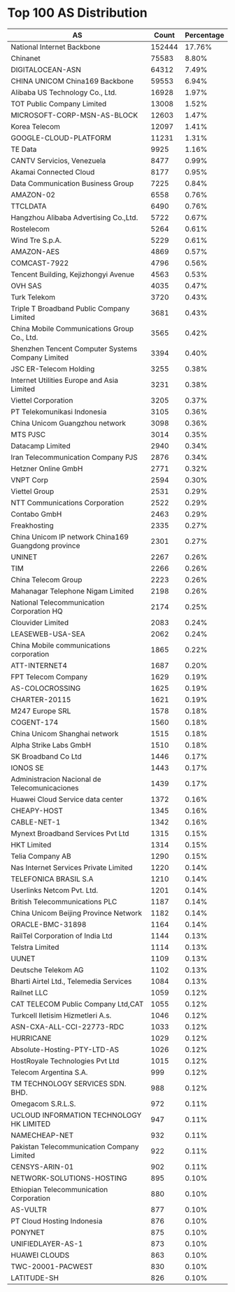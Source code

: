 # Top 100 AS Distribution
| AS | Count | Percentage |
|----|----|----|
| National Internet Backbone | 152444 | 17.76% |
| Chinanet | 75583 | 8.80% |
| DIGITALOCEAN-ASN | 64312 | 7.49% |
| CHINA UNICOM China169 Backbone | 59553 | 6.94% |
| Alibaba US Technology Co., Ltd. | 16928 | 1.97% |
| TOT Public Company Limited | 13008 | 1.52% |
| MICROSOFT-CORP-MSN-AS-BLOCK | 12603 | 1.47% |
| Korea Telecom | 12097 | 1.41% |
| GOOGLE-CLOUD-PLATFORM | 11231 | 1.31% |
| TE Data | 9925 | 1.16% |
| CANTV Servicios, Venezuela | 8477 | 0.99% |
| Akamai Connected Cloud | 8177 | 0.95% |
| Data Communication Business Group | 7225 | 0.84% |
| AMAZON-02 | 6558 | 0.76% |
| TTCLDATA | 6490 | 0.76% |
| Hangzhou Alibaba Advertising Co.,Ltd. | 5722 | 0.67% |
| Rostelecom | 5264 | 0.61% |
| Wind Tre S.p.A. | 5229 | 0.61% |
| AMAZON-AES | 4869 | 0.57% |
| COMCAST-7922 | 4796 | 0.56% |
| Tencent Building, Kejizhongyi Avenue | 4563 | 0.53% |
| OVH SAS | 4035 | 0.47% |
| Turk Telekom | 3720 | 0.43% |
| Triple T Broadband Public Company Limited | 3681 | 0.43% |
| China Mobile Communications Group Co., Ltd. | 3565 | 0.42% |
| Shenzhen Tencent Computer Systems Company Limited | 3394 | 0.40% |
| JSC ER-Telecom Holding | 3255 | 0.38% |
| Internet Utilities Europe and Asia Limited | 3231 | 0.38% |
| Viettel Corporation | 3205 | 0.37% |
| PT Telekomunikasi Indonesia | 3105 | 0.36% |
| China Unicom Guangzhou network | 3098 | 0.36% |
| MTS PJSC | 3014 | 0.35% |
| Datacamp Limited | 2940 | 0.34% |
| Iran Telecommunication Company PJS | 2876 | 0.34% |
| Hetzner Online GmbH | 2771 | 0.32% |
| VNPT Corp | 2594 | 0.30% |
| Viettel Group | 2531 | 0.29% |
| NTT Communications Corporation | 2522 | 0.29% |
| Contabo GmbH | 2463 | 0.29% |
| Freakhosting | 2335 | 0.27% |
| China Unicom IP network China169 Guangdong province | 2301 | 0.27% |
| UNINET | 2267 | 0.26% |
| TIM | 2266 | 0.26% |
| China Telecom Group | 2223 | 0.26% |
| Mahanagar Telephone Nigam Limited | 2198 | 0.26% |
| National Telecommunication Corporation HQ | 2174 | 0.25% |
| Clouvider Limited | 2083 | 0.24% |
| LEASEWEB-USA-SEA | 2062 | 0.24% |
| China Mobile communications corporation | 1865 | 0.22% |
| ATT-INTERNET4 | 1687 | 0.20% |
| FPT Telecom Company | 1629 | 0.19% |
| AS-COLOCROSSING | 1625 | 0.19% |
| CHARTER-20115 | 1621 | 0.19% |
| M247 Europe SRL | 1578 | 0.18% |
| COGENT-174 | 1560 | 0.18% |
| China Unicom Shanghai network | 1515 | 0.18% |
| Alpha Strike Labs GmbH | 1510 | 0.18% |
| SK Broadband Co Ltd | 1446 | 0.17% |
| IONOS SE | 1443 | 0.17% |
| Administracion Nacional de Telecomunicaciones | 1439 | 0.17% |
| Huawei Cloud Service data center | 1372 | 0.16% |
| CHEAPY-HOST | 1345 | 0.16% |
| CABLE-NET-1 | 1342 | 0.16% |
| Mynext Broadband Services Pvt Ltd | 1315 | 0.15% |
| HKT Limited | 1314 | 0.15% |
| Telia Company AB | 1290 | 0.15% |
| Nas Internet Services Private Limited | 1220 | 0.14% |
| TELEFONICA BRASIL S.A | 1210 | 0.14% |
| Userlinks Netcom Pvt. Ltd. | 1201 | 0.14% |
| British Telecommunications PLC | 1187 | 0.14% |
| China Unicom Beijing Province Network | 1182 | 0.14% |
| ORACLE-BMC-31898 | 1164 | 0.14% |
| RailTel Corporation of India Ltd | 1144 | 0.13% |
| Telstra Limited | 1114 | 0.13% |
| UUNET | 1109 | 0.13% |
| Deutsche Telekom AG | 1102 | 0.13% |
| Bharti Airtel Ltd., Telemedia Services | 1084 | 0.13% |
| Railnet LLC | 1059 | 0.12% |
| CAT TELECOM Public Company Ltd,CAT | 1055 | 0.12% |
| Turkcell Iletisim Hizmetleri A.s. | 1046 | 0.12% |
| ASN-CXA-ALL-CCI-22773-RDC | 1033 | 0.12% |
| HURRICANE | 1029 | 0.12% |
| Absolute-Hosting-PTY-LTD-AS | 1026 | 0.12% |
| HostRoyale Technologies Pvt Ltd | 1015 | 0.12% |
| Telecom Argentina S.A. | 999 | 0.12% |
| TM TECHNOLOGY SERVICES SDN. BHD. | 988 | 0.12% |
| Omegacom S.R.L.S. | 972 | 0.11% |
| UCLOUD INFORMATION TECHNOLOGY HK LIMITED | 947 | 0.11% |
| NAMECHEAP-NET | 932 | 0.11% |
| Pakistan Telecommunication Company Limited | 922 | 0.11% |
| CENSYS-ARIN-01 | 902 | 0.11% |
| NETWORK-SOLUTIONS-HOSTING | 895 | 0.10% |
| Ethiopian Telecommunication Corporation | 880 | 0.10% |
| AS-VULTR | 877 | 0.10% |
| PT Cloud Hosting Indonesia | 876 | 0.10% |
| PONYNET | 875 | 0.10% |
| UNIFIEDLAYER-AS-1 | 873 | 0.10% |
| HUAWEI CLOUDS | 863 | 0.10% |
| TWC-20001-PACWEST | 830 | 0.10% |
| LATITUDE-SH | 826 | 0.10% |
